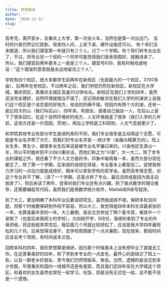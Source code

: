 ```yaml
---
title: 梦想再续
author: ''
date: '2018-11-12'
slug: ''
---
```


高考完，离开家乡，去重庆上大学，第一次坐火车，当然也是第一次出远门，
当时的兴奋仍然记忆犹新。宿舍四人间，上床下桌，硬件设施还可以。
有个哥们没来报道，所以我们寝室第一年就只有三个人。过了一个学期，有个哥们转专业出去了，不过，同专业另一个班的一个同学可能觉得我们宿舍氛围好，就搬进来了。
所以，我们寝室前两年基本上一直是三个人。寝室号639，我有时候戏谑地说：“这个寝室的意思就是永远地留住三个人”。

学校有四个校区，绝大多数学生前两年在新校区（也是最大的一个校区，3700多亩），后两年在老校区。不过两年之后，我们学院仍然在新校区。新校区在大学城，重庆郊区，离重庆主城区高速35分钟左右。新校区在我们上学的四年，虽然还没完全建好，自然环境就相当不错了。还记得俞敏洪在我们入学时的演讲上说我们这个校区是个谈恋爱的好地方，他说的的确不错。校园内有两个大的湖，还有一座比较大的山（我们叫后山），四年来，和朋友，或者自己独自一人，在后山上留下了很多回忆。在这个自然环境好的地方，人文环境就差了很多（我们入学的几年前，这地方还是一片田园，荒地）。再加上学校是工科院校，人文气息就更少了。

和学院其他专业有部分学生是调剂来的不同，我们专业很多是主动填这个志愿，可能是专业名字帮了大忙，而我们的专业名字是---统计学（金融与精算方向）。班上女生多，男生少，据很多女生后来说是被专业名字骗过来的。川渝地区生源占一半，所以平时能听到不少四川重庆话，而他们称之为“川普”。大一大二，除了本专业的课程之外，我还看了不少人文方面的书，印象中每周看一本，虽然大部分现在都忘了。除了第一个学期，后来我的成绩在班级，专业基本上都是前二。促使我努力学习的一点动力就是成绩好，期末可以拿到学校的奖学金。虽然高考填志愿，对这个专业并不了解，（读了一个学期，还差点转了专业，最后没转成是因为我主动放弃了），但后来读了两年，觉得对我们专业还有点兴趣。除了做点数学的理论推导，还需要编程写代码，虽然我们是用数学统计软件，Matlab和R来写程序。

到了大三，更加明确了本科毕业后要读研究生。虽然我成绩不错，保研本校没问题，但那个时候要保研到外校不容易。所以大三，我觉得是四年本科生涯最紧张的一年，也算是最辛苦的一年。大三暑期，我去北京参加了两个夏令营，被其中一个录取了（也是后来我硕士的学校）。大四刚开学，9月份，我顺利拿到了专业的外保资格，将这些程序弄完后，我后面几个月就比较轻松了，应该是我大学四年最轻松的几个月。后来觉得没事干，去学校周围做了一点点兼职。现在想来，那段时间应该去考个驾照，有时间成本又低。

回顾本科的四年，我的梦想算是保研，因为那个时候基本上没有想毕业了直接去工作。在这青春美好的四年，除了学到本专业的一点皮毛，最开心的是结识了班上一些，以及一群老乡好朋友，至今我们仍然常联系，聚会。当然，遗憾的是没见到多少世面，毕竟重庆和国内一线城市还是有差距，而且我们还四年呆在大学城这个郊区。和喜欢的女生虽然也常在一起学习，吃饭，但是没有正式在一起，这不能不说是一个遗憾。


